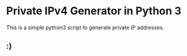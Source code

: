 # Private IPv4 Generator in Python 3

This is a simple python3 script to generate private IP addresses.

:)
-
